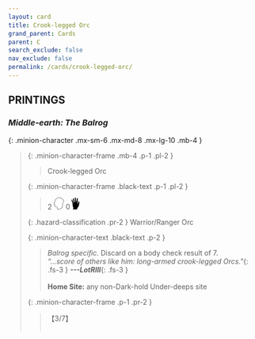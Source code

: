 ```yaml
---
layout: card
title: Crook-legged Orc
grand_parent: Cards
parent: C
search_exclude: false
nav_exclude: false
permalink: /cards/crook-legged-orc/
---
```


## PRINTINGS


### _Middle-earth: The Balrog_

{: .minion-character .mx-sm-6 .mx-md-8 .mx-lg-10 .mb-4 }
> {: .minion-character-frame .mb-4 .p-1 .pl-2 }
> > <div class="hazard-mp"></div>
> > <div class="card-name">Crook-legged Orc</div>
>
> {: .minion-character-frame .black-text .p-1 .pl-2 }
> > 2 ![](/assets/images/mind.svg) 0![](/assets/images/di.svg)
>
> {: .hazard-classification .pr-2 }
> Warrior/Ranger Orc
>
> {: .minion-character-text .black-text .p-2 }
> > _Balrog specific._ Discard on a body check result of 7.   <br>_“...score of others like him: long-armed crook-legged Orcs."_{: .fs-3 } ***---&#65279;LotRIII***{: .fs-3 }  <br><br>**Home Site:** any non-Dark-hold Under-deeps site 
>
> {: .minion-character-frame .p-1 .pr-2 }
> > <div class="card-shield">【3/7】</div>
> > <div class="card-corruption-white">&nbsp;</div>
